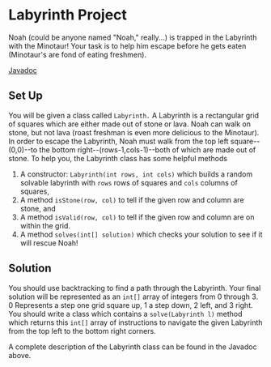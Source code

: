 # Labyrinth Project

Noah (could be anyone named "Noah," really...) is trapped in the Labyrinth with the Minotaur!
Your task is to help him escape before he gets eaten (Minotaur's are fond of eating freshmen).

[Javadoc](https://friendsbaltcs.github.io/docs/ACS/Labyrinth/)

## Set Up

You will be given a class called `Labyrinth.` A Labyrinth is a rectangular grid of squares
which are either made out of stone or lava. Noah can walk on stone, but not lava (roast
freshman is even more delicious to the Minotaur). In order to escape the Labyrinth, Noah must
walk from the top left square--(0,0)--to the bottom right--(rows-1,cols-1)--both of which are
made out of stone. To help you, the Labyrinth class has some helpful methods

1. A constructor: `Labyrinth(int rows, int cols)` which builds a random solvable labyrinth
with `rows` rows of squares and `cols` columns of squares,
2. A method `isStone(row, col)` to tell if the given row and column are stone, and
3. A method `isValid(row, col)` to tell if the given row and column are on within the grid.
4. A method `solves(int[] solution)` which checks your solution to see if it will rescue Noah!

## Solution

You should use backtracking to find a path through the Labyrinth. Your final solution will
be represented as an `int[]` array of integers from 0 through 3. 0 Represents a step one
grid square up, 1 a step down, 2 left, and 3 right. You should write a class which contains
a `solve(Labyrinth l)` method which returns this `int[]` array of instructions to navigate
the given Labyrinth from the top left to the bottom right corners.

A complete description of the Labyrinth class can be found in the Javadoc above.
